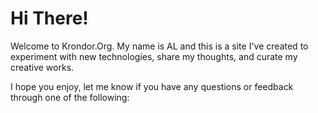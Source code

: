 # Hi There!

Welcome to Krondor.Org. My name is AL and this is a site I've created to experiment with new 
technologies, share my thoughts, and curate my creative works.

I hope you enjoy, let me know if you have any questions or feedback through one of the following:
